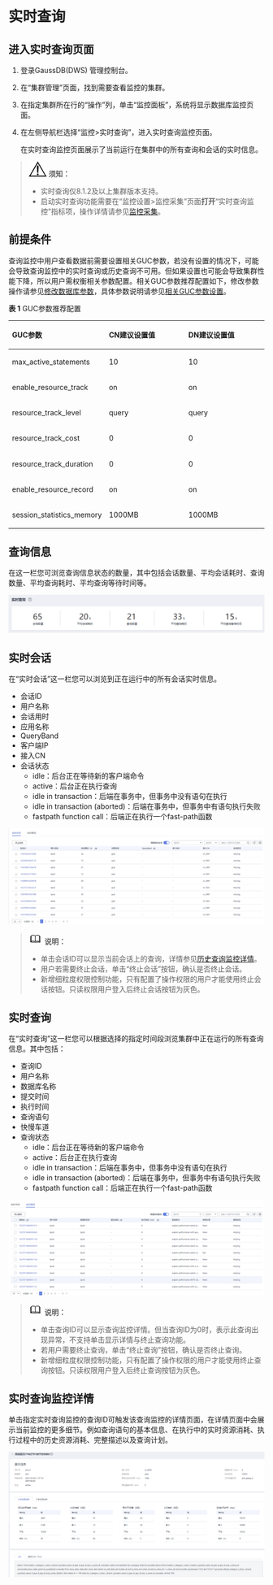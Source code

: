 # 实时查询<a name="ZH-CN_TOPIC_0000001455836673"></a>

## 进入实时查询页面<a name="zh-cn_topic_0000001076579507_section7418152917279"></a>

1.  登录GaussDB\(DWS\) 管理控制台。
2.  在“集群管理”页面，找到需要查看监控的集群。
3.  在指定集群所在行的“操作”列，单击“监控面板”，系统将显示数据库监控页面。
4.  在左侧导航栏选择“监控\>实时查询”，进入实时查询监控页面。

    在实时查询监控页面展示了当前运行在集群中的所有查询和会话的实时信息。


>![](public_sys-resources/icon-notice.gif) **须知：** 
>-   实时查询仅8.1.2及以上集群版本支持。
>-   启动实时查询功能需要在“监控设置\>监控采集”页面**打开**“实时查询监控”指标项，操作详情请参见[监控采集](https://support.huaweicloud.com/mgtg-dws/dws_01_00135.html)。

## 前提条件<a name="zh-cn_topic_0000001076579507_section1816012414162"></a>

查询监控中用户查看数据前需要设置相关GUC参数，若没有设置的情况下，可能会导致查询监控中的实时查询或历史查询不可用。但如果设置也可能会导致集群性能下降，所以用户需权衡相关参数配置。相关GUC参数推荐配置如下，修改参数操作请参见[修改数据库参数](https://support.huaweicloud.com/mgtg-dws/dws_01_0152.html)，具体参数说明请参见[相关GUC参数设置](SQL诊断.md#zh-cn_topic_0000001076708521_section3665174263916)。

**表 1**  GUC参数推荐配置

<a name="table14887133317561"></a>
<table><thead align="left"><tr id="row11888633125617"><th class="cellrowborder" valign="top" width="33.33333333333333%" id="mcps1.2.4.1.1"><p id="p48881033145610"><a name="p48881033145610"></a><a name="p48881033145610"></a>GUC参数</p>
</th>
<th class="cellrowborder" valign="top" width="33.33333333333333%" id="mcps1.2.4.1.2"><p id="p12888633115610"><a name="p12888633115610"></a><a name="p12888633115610"></a>CN建议设置值</p>
</th>
<th class="cellrowborder" valign="top" width="33.33333333333333%" id="mcps1.2.4.1.3"><p id="p1488817336569"><a name="p1488817336569"></a><a name="p1488817336569"></a>DN建议设置值</p>
</th>
</tr>
</thead>
<tbody><tr id="row108894332563"><td class="cellrowborder" valign="top" width="33.33333333333333%" headers="mcps1.2.4.1.1 "><p id="p188891333145619"><a name="p188891333145619"></a><a name="p188891333145619"></a>max_active_statements</p>
</td>
<td class="cellrowborder" valign="top" width="33.33333333333333%" headers="mcps1.2.4.1.2 "><p id="p088993314568"><a name="p088993314568"></a><a name="p088993314568"></a>10</p>
</td>
<td class="cellrowborder" valign="top" width="33.33333333333333%" headers="mcps1.2.4.1.3 "><p id="p108894333566"><a name="p108894333566"></a><a name="p108894333566"></a>10</p>
</td>
</tr>
<tr id="row188891331561"><td class="cellrowborder" valign="top" width="33.33333333333333%" headers="mcps1.2.4.1.1 "><p id="p1788914336565"><a name="p1788914336565"></a><a name="p1788914336565"></a>enable_resource_track</p>
</td>
<td class="cellrowborder" valign="top" width="33.33333333333333%" headers="mcps1.2.4.1.2 "><p id="p78897331563"><a name="p78897331563"></a><a name="p78897331563"></a>on</p>
</td>
<td class="cellrowborder" valign="top" width="33.33333333333333%" headers="mcps1.2.4.1.3 "><p id="p1089033375610"><a name="p1089033375610"></a><a name="p1089033375610"></a>on</p>
</td>
</tr>
<tr id="row489023319567"><td class="cellrowborder" valign="top" width="33.33333333333333%" headers="mcps1.2.4.1.1 "><p id="p589093375617"><a name="p589093375617"></a><a name="p589093375617"></a>resource_track_level</p>
</td>
<td class="cellrowborder" valign="top" width="33.33333333333333%" headers="mcps1.2.4.1.2 "><p id="p69521111592"><a name="p69521111592"></a><a name="p69521111592"></a>query</p>
</td>
<td class="cellrowborder" valign="top" width="33.33333333333333%" headers="mcps1.2.4.1.3 "><p id="p26787123591"><a name="p26787123591"></a><a name="p26787123591"></a>query</p>
</td>
</tr>
<tr id="row1689063335610"><td class="cellrowborder" valign="top" width="33.33333333333333%" headers="mcps1.2.4.1.1 "><p id="p1089013312566"><a name="p1089013312566"></a><a name="p1089013312566"></a>resource_track_cost</p>
</td>
<td class="cellrowborder" valign="top" width="33.33333333333333%" headers="mcps1.2.4.1.2 "><p id="p38900335560"><a name="p38900335560"></a><a name="p38900335560"></a>0</p>
</td>
<td class="cellrowborder" valign="top" width="33.33333333333333%" headers="mcps1.2.4.1.3 "><p id="p489013315619"><a name="p489013315619"></a><a name="p489013315619"></a>0</p>
</td>
</tr>
<tr id="row989033315564"><td class="cellrowborder" valign="top" width="33.33333333333333%" headers="mcps1.2.4.1.1 "><p id="p138911933105612"><a name="p138911933105612"></a><a name="p138911933105612"></a>resource_track_duration</p>
</td>
<td class="cellrowborder" valign="top" width="33.33333333333333%" headers="mcps1.2.4.1.2 "><p id="p128911833205614"><a name="p128911833205614"></a><a name="p128911833205614"></a>0</p>
</td>
<td class="cellrowborder" valign="top" width="33.33333333333333%" headers="mcps1.2.4.1.3 "><p id="p14891183305618"><a name="p14891183305618"></a><a name="p14891183305618"></a>0</p>
</td>
</tr>
<tr id="row289173316569"><td class="cellrowborder" valign="top" width="33.33333333333333%" headers="mcps1.2.4.1.1 "><p id="p58912033105612"><a name="p58912033105612"></a><a name="p58912033105612"></a>enable_resource_record</p>
</td>
<td class="cellrowborder" valign="top" width="33.33333333333333%" headers="mcps1.2.4.1.2 "><p id="p489110334567"><a name="p489110334567"></a><a name="p489110334567"></a>on</p>
</td>
<td class="cellrowborder" valign="top" width="33.33333333333333%" headers="mcps1.2.4.1.3 "><p id="p889118335566"><a name="p889118335566"></a><a name="p889118335566"></a>on</p>
</td>
</tr>
<tr id="row7891133355613"><td class="cellrowborder" valign="top" width="33.33333333333333%" headers="mcps1.2.4.1.1 "><p id="p1289143395615"><a name="p1289143395615"></a><a name="p1289143395615"></a>session_statistics_memory</p>
</td>
<td class="cellrowborder" valign="top" width="33.33333333333333%" headers="mcps1.2.4.1.2 "><p id="p510512319592"><a name="p510512319592"></a><a name="p510512319592"></a>1000MB</p>
</td>
<td class="cellrowborder" valign="top" width="33.33333333333333%" headers="mcps1.2.4.1.3 "><p id="p28718328592"><a name="p28718328592"></a><a name="p28718328592"></a>1000MB</p>
</td>
</tr>
</tbody>
</table>

## 查询信息<a name="zh-cn_topic_0000001076579507_section1653116524119"></a>

在这一栏您可浏览查询信息状态的数量，其中包括会话数量、平均会话耗时、查询数量、平均查询耗时、平均查询等待时间等。

![](figures/状态栏.png)

## 实时会话<a name="zh-cn_topic_0000001076579507_section4747202881417"></a>

在“实时会话”这一栏您可以浏览到正在运行中的所有会话实时信息。

-   会话ID
-   用户名称
-   会话用时
-   应用名称
-   QueryBand
-   客户端IP
-   接入CN
-   会话状态
    -   idle：后台正在等待新的客户端命令
    -   active：后台正在执行查询
    -   idle in transaction：后端在事务中，但事务中没有语句在执行
    -   idle in transaction \(aborted\)：后端在事务中，但事务中有语句执行失败
    -   fastpath function call：后端正在执行一个fast-path函数


![](figures/zh-cn_image_0000001405317314.png)

>![](public_sys-resources/icon-note.gif) **说明：** 
>-   单击会话ID可以显示当前会话上的查询，详情参见[历史查询监控详情](历史查询.md#zh-cn_topic_0000001076579507_section5136123611463)。
>-   用户若需要终止会话，单击“终止会话”按钮，确认是否终止会话。
>-   新增细粒度权限控制功能，只有配置了操作权限的用户才能使用终止会话按钮。只读权限用户登入后终止会话按钮为灰色。

## 实时查询<a name="zh-cn_topic_0000001076579507_section10556204717206"></a>

在“实时查询”这一栏您可以根据选择的指定时间段浏览集群中正在运行的所有查询信息。其中包括：

-   查询ID
-   用户名称
-   数据库名称
-   提交时间
-   执行时间
-   查询语句
-   快慢车道
-   查询状态
    -   idle：后台正在等待新的客户端命令
    -   active：后台正在执行查询
    -   idle in transaction：后端在事务中，但事务中没有语句在执行
    -   idle in transaction \(aborted\)：后端在事务中，但事务中有语句执行失败
    -   fastpath function call：后端正在执行一个fast-path函数


![](figures/zh-cn_image_0000001405637130.png)

>![](public_sys-resources/icon-note.gif) **说明：** 
>-   单击查询ID可以显示查询监控详情。但当查询ID为0时，表示此查询出现异常，不支持单击显示详情与终止查询功能。
>-   若用户需要终止查询，单击“终止查询”按钮，确认是否终止查询。
>-   新增细粒度权限控制功能，只有配置了操作权限的用户才能使用终止查询按钮。只读权限用户登入后终止查询按钮为灰色。

## 实时查询监控详情<a name="zh-cn_topic_0000001076579507_section5136123611463"></a>

单击指定实时查询监控的查询ID可触发该查询监控的详情页面，在详情页面中会展示当前监控的更多细节。例如查询语句的基本信息、在执行中的实时资源消耗、执行过程中的历史资源消耗、完整描述以及查询计划。

![](figures/zh-cn_image_0000001405477158.png)

